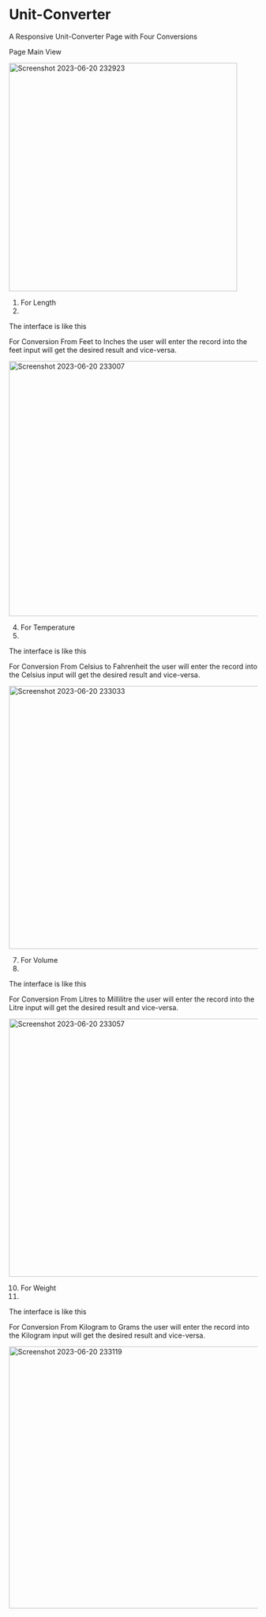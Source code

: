 # Unit-Converter
A Responsive Unit-Converter Page with Four Conversions

Page Main View

<img width="462" alt="Screenshot 2023-06-20 232923" src="https://github.com/Aashish2109/Unit-Converter/assets/99539876/45bb0f1d-b4f2-48bb-81cd-1bc7ab3b6dc6">

1) For Length
2) 
The interface is like this

For Conversion From Feet to Inches the user will enter the record into the feet input will get the desired result and vice-versa.

<img width="516" alt="Screenshot 2023-06-20 233007" src="https://github.com/Aashish2109/Unit-Converter/assets/99539876/a0afe1c8-f672-4c8c-b6ed-f7ec1f092b4c">

4) For Temperature
5) 
The interface is like this

For Conversion From Celsius to Fahrenheit the user will enter the record into the Celsius input will get the desired result and vice-versa.

<img width="532" alt="Screenshot 2023-06-20 233033" src="https://github.com/Aashish2109/Unit-Converter/assets/99539876/2544de0d-d6a0-4b75-9a6d-0afce2d1f02f">

7) For Volume
8) 
The interface is like this

For Conversion From Litres to Millilitre the user will enter the record into the Litre input will get the desired result and vice-versa.

<img width="522" alt="Screenshot 2023-06-20 233057" src="https://github.com/Aashish2109/Unit-Converter/assets/99539876/9fc051f6-29c2-4b59-841f-a9352f885245">

10) For Weight
11) 
The interface is like this

For Conversion From Kilogram to Grams the user will enter the record into the Kilogram input will get the desired result and vice-versa.

<img width="530" alt="Screenshot 2023-06-20 233119" src="https://github.com/Aashish2109/Unit-Converter/assets/99539876/0e91b374-eda4-4ad3-93ae-138db0d44490">
